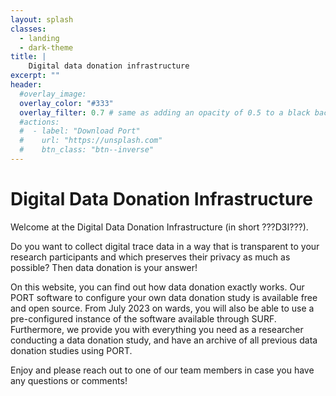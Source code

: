 ```yaml
---
layout: splash
classes:
  - landing
  - dark-theme
title: | 
    Digital data donation infrastructure
excerpt: ""
header:
  #overlay_image: 
  overlay_color: "#333"
  overlay_filter: 0.7 # same as adding an opacity of 0.5 to a black background
  #actions:
  #  - label: "Download Port"
  #    url: "https://unsplash.com"
  #    btn_class: "btn--inverse"
---
```


# Digital Data Donation Infrastructure
Welcome at the Digital Data Donation Infrastructure (in short ???D3I???).

Do you want to collect digital trace data in a way that is transparent to your research participants and which preserves their privacy as much as possible? Then data donation is your answer!

On this website, you can find out how data donation exactly works. Our PORT software to configure your own data donation study is available free and open source. From July 2023 on wards, you will also be able to use a pre-configured instance of the software available through SURF. Furthermore, we provide you with everything you need as a researcher conducting a data donation study, and have an archive of all previous data donation studies using PORT.

Enjoy and please reach out to one of our team members in case you have any questions or comments!